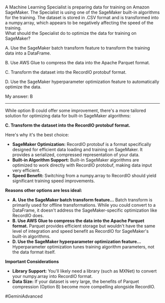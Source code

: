 A Machine Learning Specialist is preparing data for training on Amazon SageMaker. The Specialist is using one of the SageMaker built-in algorithms for the training. The dataset is stored in .CSV format and is transformed into a numpy.array, which appears to be negatively affecting the speed of the training.  
What should the Specialist do to optimize the data for training on SageMaker?  

A. Use the SageMaker batch transform feature to transform the training data into a DataFrame.

B. Use AWS Glue to compress the data into the Apache Parquet format.

C. Transform the dataset into the RecordIO protobuf format.

D. Use the SageMaker hyperparameter optimization feature to automatically optimize the data.

My answer: B

---

While option B could offer some improvement, there's a more tailored solution for optimizing data for built-in SageMaker algorithms:

**C. Transform the dataset into the RecordIO protobuf format.**

Here's why it's the best choice:

- **SageMaker Optimization:** RecordIO protobuf is a format specifically designed for efficient data loading and training on SageMaker. It provides a serialized, compressed representation of your data.
- **Built-in Algorithm Support:** Built-in SageMaker algorithms are optimized to work directly with RecordIO protobuf, making data input very efficient.
- **Speed Benefit:** Switching from a numpy.array to RecordIO should yield significant training speed improvements.

**Reasons other options are less ideal:**

- **A. Use the SageMaker batch transform feature...** Batch transform is primarily used for offline transformations. While you could convert to a DataFrame, it doesn't address the SageMaker-specific optimization like RecordIO does.
- **B. Use AWS Glue to compress the data into the Apache Parquet format.** Parquet provides efficient storage but wouldn't have the same level of integration and speed benefit as RecordIO for SageMaker's built-in algorithms.
- **D. Use the SageMaker hyperparameter optimization feature...** Hyperparameter optimization tunes training algorithm parameters, not the data format itself.

**Important Considerations**

- **Library Support:** You'll likely need a library (such as MXNet) to convert your numpy.array into RecordIO format.
- **Data Size:** If your dataset is very large, the benefits of Parquet compression (Option B) become more compelling alongside RecordIO.

#GeminiAdvanced 